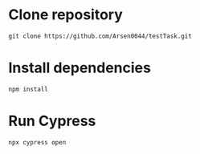 # Clone repository
    git clone https://github.com/Arsen0044/testTask.git
# Install dependencies
    npm install
# Run Cypress 
    npx cypress open 
